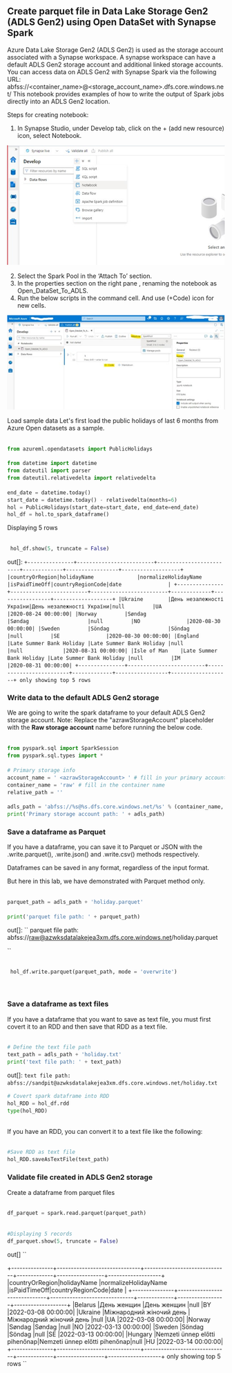 ## Create parquet file in Data Lake Storage Gen2 (ADLS Gen2) using Open DataSet  with Synapse Spark

Azure Data Lake Storage Gen2 (ADLS Gen2) is used as the storage account associated with a Synapse workspace. A synapse workspace can have a default ADLS Gen2 storage account and additional linked storage accounts.
You can access data on ADLS Gen2 with Synapse Spark via the following URL:
abfss://<container_name>@<storage_account_name>.dfs.core.windows.net/<path>
This notebook provides examples of how to write the output of Spark jobs directly into an ADLS Gen2 location.

Steps for creating notebook:
1.	In Synapse Studio, under Develop tab, click on the + (add new resource) icon, select Notebook.
 
   ![addSqlScript](./assets/05-create_notebook_adls.jpg "create notebook adls")
 
2.	Select the Spark Pool in the ‘Attach To’ section. 
3.	In the properties section on the right pane , renaming the notebook as Open_DataSet_To_ADLS.
4.	Run the below scripts in the command cell. And use (+Code) icon for new cells.
 
   ![addSqlScript](./assets/05-run_notebook_adls.jpg "run notebook adls")

Load sample data
Let's first load the public holidays of last 6 months from Azure Open datasets as a sample.

```python
 
from azureml.opendatasets import PublicHolidays

from datetime import datetime
from dateutil import parser
from dateutil.relativedelta import relativedelta

end_date = datetime.today()
start_date = datetime.today() - relativedelta(months=6)
hol = PublicHolidays(start_date=start_date, end_date=end_date)
hol_df = hol.to_spark_dataframe()
```

Displaying 5 rows
 
```python
 
 hol_df.show(5, truncate = False)
```
out[]:
``
+---------------+-------------------------+-------------------------+-------------+-----------------+-------------------+
|countryOrRegion|holidayName              |normalizeHolidayName     |isPaidTimeOff|countryRegionCode|date               |
+---------------+-------------------------+-------------------------+-------------+-----------------+-------------------+
|Ukraine        |День незалежності України|День незалежності України|null         |UA               |2020-08-24 00:00:00|
|Norway         |Søndag                   |Søndag                   |null         |NO               |2020-08-30 00:00:00|
|Sweden         |Söndag                   |Söndag                   |null         |SE               |2020-08-30 00:00:00|
|England        |Late Summer Bank Holiday |Late Summer Bank Holiday |null         |null             |2020-08-31 00:00:00|
|Isle of Man    |Late Summer Bank Holiday |Late Summer Bank Holiday |null         |IM               |2020-08-31 00:00:00|
+---------------+-------------------------+-------------------------+-------------+-----------------+-------------------+
only showing top 5 rows
``

 
### Write data to the default ADLS Gen2 storage
We are going to write the spark dataframe to your default ADLS Gen2 storage account.
Note: 
Replace the "azrawStorageAccount" placeholder with the **Raw storage account** name before running the below code.

```python
 
from pyspark.sql import SparkSession
from pyspark.sql.types import *

# Primary storage info
account_name = ' <azrawStorageAccount> ' # fill in your primary account name
container_name = 'raw' # fill in the container name
relative_path = ''

adls_path = 'abfss://%s@%s.dfs.core.windows.net/%s' % (container_name, account_name, relative_path)
print('Primary storage account path: ' + adls_path)

```
 
### Save a dataframe as Parquet
If you have a dataframe, you can save it to Parquet or JSON with the .write.parquet(), .write.json() and .write.csv() methods respectively.
 
Dataframes can be saved in any format, regardless of the input format.
 
But here in this lab, we have demonstrated with Parquet method only.
 
```python

parquet_path = adls_path + 'holiday.parquet'

print('parquet file path: ' + parquet_path)

```
 
out[]: 
``
parquet file path: abfss://raw@azwksdatalakejea3xm.dfs.core.windows.net/holiday.parquet
 
``

```python

 hol_df.write.parquet(parquet_path, mode = 'overwrite')

 
```
 
### Save a dataframe as text files
 
If you have a dataframe that you want to save as text file, you must first covert it to an RDD and then save that RDD as a text file.
 
```python

# Define the text file path
text_path = adls_path + 'holiday.txt'
print('text file path: ' + text_path)
```
 
out[]: 
``
text file path: abfss://sandpit@azwksdatalakejea3xm.dfs.core.windows.net/holiday.txt
``
 
```python
# Covert spark dataframe into RDD 
hol_RDD = hol_df.rdd
type(hol_RDD)
 
```
 
If you have an RDD, you can convert it to a text file like the following:
 
```python
 
#Save RDD as text file
hol_RDD.saveAsTextFile(text_path)
```
 
### Validate  file created in   ADLS Gen2 storage
 
Create a dataframe from parquet files

```python

df_parquet = spark.read.parquet(parquet_path)
```
```python
 
#Displaying 5 records
df_parquet.show(5, truncate = False)
```

out[] 
``

+---------------+------------------------------+------------------------------+-------------+-----------------+-------------------+ |countryOrRegion|holidayName |normalizeHolidayName |isPaidTimeOff|countryRegionCode|date | +---------------+------------------------------+------------------------------+-------------+-----------------+-------------------+ |Belarus |День женщин |День женщин |null |BY |2022-03-08 00:00:00| |Ukraine |Міжнародний жіночий день |Міжнародний жіночий день |null |UA |2022-03-08 00:00:00| |Norway |Søndag |Søndag |null |NO |2022-03-13 00:00:00| |Sweden |Söndag |Söndag |null |SE |2022-03-13 00:00:00| |Hungary |Nemzeti ünnep előtti pihenőnap|Nemzeti ünnep előtti pihenőnap|null |HU |2022-03-14 00:00:00| +---------------+------------------------------+------------------------------+-------------+-----------------+-------------------+ only showing top 5 rows
``





 
 
 
 
 
 
 
 
 
 
 
 
 
 
 
